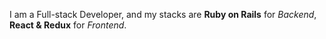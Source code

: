 I am a Full-stack Developer, and my stacks are **Ruby on Rails** for *Backend*, __React & Redux__ for _Frontend_.
